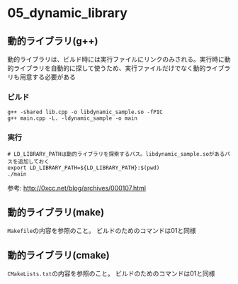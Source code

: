 # 05_dynamic_library

## 動的ライブラリ(g++)
動的ライブラリは、ビルド時には実行ファイルにリンクのみされる。実行時に動的ライブラリを自動的に探して使うため、実行ファイルだけでなく動的ライブラリも用意する必要がある
### ビルド
```
g++ -shared lib.cpp -o libdynamic_sample.so -fPIC
g++ main.cpp -L. -ldynamic_sample -o main
```
### 実行
```
# LD_LIBRARY_PATHは動的ライブラリを探索するパス。libdynamic_sample.soがあるパスを追加しておく
export LD_LIBRARY_PATH=${LD_LIBRARY_PATH}:$(pwd)
./main
```

参考: http://0xcc.net/blog/archives/000107.html

## 動的ライブラリ(make)
`Makefile`の内容を参照のこと。
ビルドのためのコマンドは01と同様

## 動的ライブラリ(cmake)
`CMakeLists.txt`の内容を参照のこと。
ビルドのためのコマンドは01と同様
